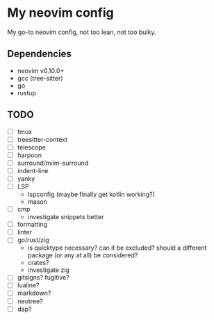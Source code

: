 # My neovim config

My go-to neovim config, not too lean, not too bulky.

## Dependencies

- neovim v0.10.0+
- gcc (tree-sitter)
- go
- rustup

## TODO

- [ ] tmux
- [ ] treesitter-context
- [ ] telescope
- [ ] harpoon
- [ ] surround/nvim-surround
- [ ] indent-line
- [ ] yanky
- [ ] LSP
    - lspconfig (maybe finally get kotlin working?)
    - mason
- [ ] cmp
    - investigate snippets better
- [ ] formatting
- [ ] linter
- [ ] go/rust/zig
    - is quicktype necessary? can it be excluded? should a different package (or any at all) be considered?
    - crates?
    - investigate zig
- [ ] gitsigns? fugitive?
- [ ] lualine?
- [ ] markdown?
- [ ] neotree?
- [ ] dap?
